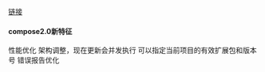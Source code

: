 [链接](https://xueyuanjun.com/post/22100)

#### compose2.0新特征
性能优化
架构调整，现在更新会并发执行
可以指定当前项目的有效扩展包和版本号
错误报告优化
